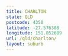```yaml
---
title: CHARLTON
state: QLD
postcode: 4350
latitude: -27.576308
longitude: 151.852689
url: /qld/charlton/
layout: suburb
---
```

